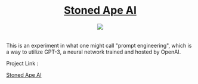 <div align="center"> 
  <h1 align ="center"><a href="https://thestonedape-stoned-ape-app-jw2mtm.streamlitapp.com"> Stoned Ape AI</a></h1>
 
  </div>
<div align="center"> 
  <img src="http://ForTheBadge.com/images/badges/made-with-python.svg">
 </div></div>
<br>
</br>
 This is an experiment in what one might call "prompt engineering", which is a way to utilize GPT-3, a neural network trained and hosted by OpenAI.

Project Link :

<a href="https://thestonedape-stoned-ape-app-jw2mtm.streamlitapp.com"> Stoned Ape AI</a>
